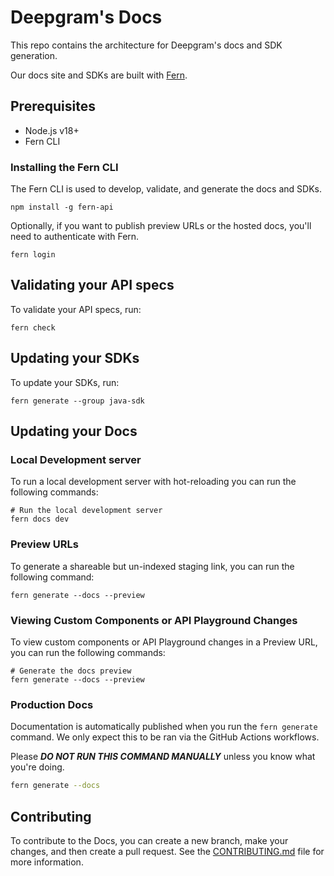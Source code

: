 # Deepgram's Docs

This repo contains the architecture for Deepgram's docs and SDK generation.

Our docs site and SDKs are built with [Fern](http://buildwithfern.com).

## Prerequisites

- Node.js v18+
- Fern CLI

### Installing the Fern CLI

The Fern CLI is used to develop, validate, and generate the docs and SDKs.

```shell
npm install -g fern-api
```

Optionally, if you want to publish preview URLs or the hosted docs, you'll need to authenticate with Fern.

```shell
fern login
```

## Validating your API specs

To validate your API specs, run:

```shell
fern check
```

## Updating your SDKs

To update your SDKs, run:

```shell
fern generate --group java-sdk
```

## Updating your Docs

### Local Development server

To run a local development server with hot-reloading you can run the following commands:

```shell
# Run the local development server
fern docs dev
```

### Preview URLs

To generate a shareable but un-indexed staging link, you can run the following command:

```shell
fern generate --docs --preview
```

### Viewing Custom Components or API Playground Changes

To view custom components or API Playground changes in a Preview URL, you can run the following commands:

```shell
# Generate the docs preview
fern generate --docs --preview
```

### Production Docs

Documentation is automatically published when you run the `fern generate` command. We only expect this to be ran via the GitHub Actions workflows.

Please **_DO NOT RUN THIS COMMAND MANUALLY_** unless you know what you're doing.

```sh
fern generate --docs
```

## Contributing

To contribute to the Docs, you can create a new branch, make your changes, and then create a pull request. See the [CONTRIBUTING.md](CONTRIBUTING.md) file for more information.
